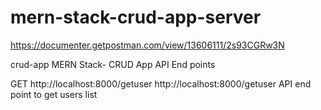 ﻿# mern-stack-crud-app-server
 
https://documenter.getpostman.com/view/13606111/2s93CGRw3N


crud-app
MERN Stack- CRUD App API End points

GET
http://localhost:8000/getuser
http://localhost:8000/getuser
API end point to get users list
